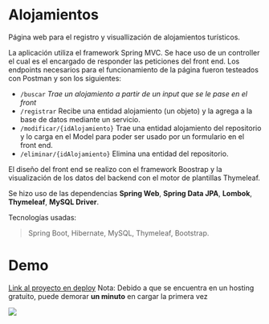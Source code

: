 # Alojamientos
Página web para el registro y visuallización de alojamientos turísticos.

La aplicación utiliza el framework Spring MVC. Se hace uso de un controller el cual es el encargado de responder las peticiones del front end.
Los endpoints necesarios para el funcionamiento de la página fueron testeados con Postman y son los siguientes:  
- `/buscar` *Trae un alojamiento a partir de un input que se le pase en el front*   
- `/registrar` Recibe una entidad alojamiento (un objeto) y la agrega a la base de datos mediante un servicio.    
- `/modificar/{idAlojamiento}` Trae una entidad alojamiento del repositorio y lo carga en el Model para poder ser usado por un formulario en el front end.  
- `/eliminar/{idAlojamiento}` Elimina una entidad del repositorio.

El diseño del front end se realizo con el framework Boostrap y la visualización de los datos del backend con el motor de plantillas Thymeleaf.

Se hizo uso de las dependencias **Spring Web**, **Spring Data JPA**, **Lombok**, **Thymeleaf**, **MySQL Driver**.

Tecnologías usadas: 
> Spring Boot, Hibernate, MySQL, Thymeleaf, Bootstrap.

# Demo
[Link al proyecto en deploy](https://alojamientos.onrender.com/) 
Nota: Debido a que se encuentra en un hosting gratuito, puede demorar **un minuto** en cargar la primera vez

![](https://github.com/soySantiagoBruno/media-repo/blob/main/alojamientos%20uso.gif)
